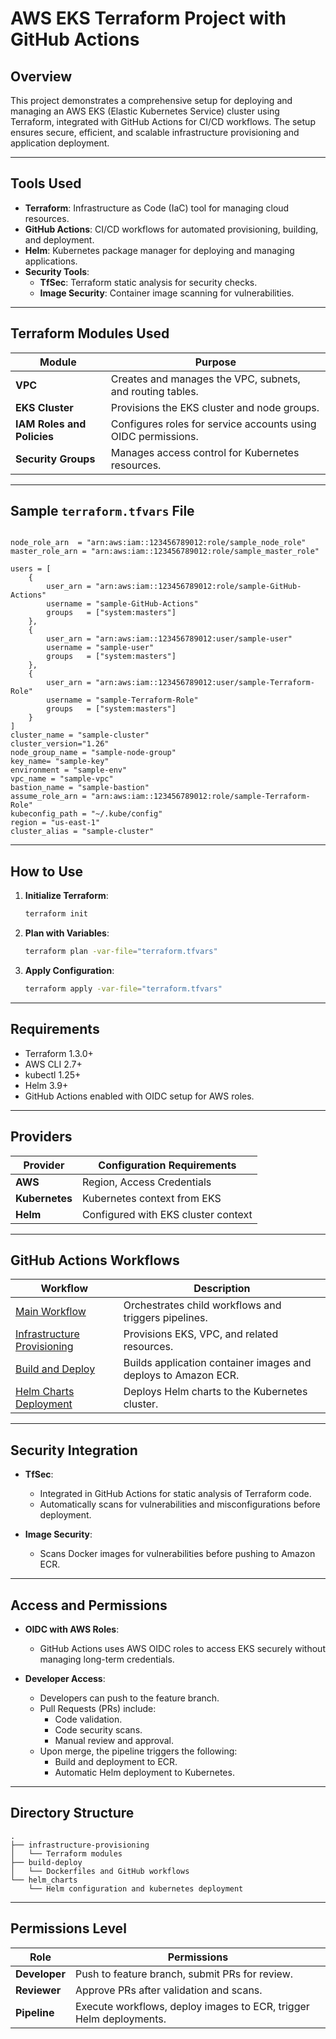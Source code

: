 # AWS EKS Terraform Project with GitHub Actions

## Overview
This project demonstrates a comprehensive setup for deploying and managing an AWS EKS (Elastic Kubernetes Service) cluster using Terraform, integrated with GitHub Actions for CI/CD workflows. The setup ensures secure, efficient, and scalable infrastructure provisioning and application deployment.

---

## Tools Used
- **Terraform**: Infrastructure as Code (IaC) tool for managing cloud resources.
- **GitHub Actions**: CI/CD workflows for automated provisioning, building, and deployment.
- **Helm**: Kubernetes package manager for deploying and managing applications.
- **Security Tools**:
  - **TfSec**: Terraform static analysis for security checks.
  - **Image Security**: Container image scanning for vulnerabilities.

---

## Terraform Modules Used
| Module                       | Purpose                                 |
|------------------------------|-----------------------------------------|
| **VPC**                     | Creates and manages the VPC, subnets, and routing tables. |
| **EKS Cluster**              | Provisions the EKS cluster and node groups. |
| **IAM Roles and Policies**   | Configures roles for service accounts using OIDC permissions. |
| **Security Groups**          | Manages access control for Kubernetes resources. |

---

## Sample `terraform.tfvars` File
```hcl

node_role_arn  = "arn:aws:iam::123456789012:role/sample_node_role"
master_role_arn = "arn:aws:iam::123456789012:role/sample_master_role"

users = [
    {
        user_arn = "arn:aws:iam::123456789012:role/sample-GitHub-Actions"
        username = "sample-GitHub-Actions"
        groups   = ["system:masters"]
    },
    {
        user_arn = "arn:aws:iam::123456789012:user/sample-user"
        username = "sample-user"
        groups   = ["system:masters"]
    },
    {
        user_arn = "arn:aws:iam::123456789012:user/sample-Terraform-Role"
        username = "sample-Terraform-Role"
        groups   = ["system:masters"]
    }
]
cluster_name = "sample-cluster"
cluster_version="1.26"
node_group_name = "sample-node-group"
key_name= "sample-key"
environment = "sample-env"
vpc_name = "sample-vpc"
bastion_name = "sample-bastion"
assume_role_arn = "arn:aws:iam::123456789012:role/sample-Terraform-Role"
kubeconfig_path = "~/.kube/config"
region = "us-east-1"
cluster_alias = "sample-cluster"
```

---

## How to Use
1. **Initialize Terraform**:
   ```bash
   terraform init
   ```

2. **Plan with Variables**:
   ```bash
   terraform plan -var-file="terraform.tfvars"
   ```

3. **Apply Configuration**:
   ```bash
   terraform apply -var-file="terraform.tfvars"
   ```

---

## Requirements
- Terraform 1.3.0+
- AWS CLI 2.7+
- kubectl 1.25+
- Helm 3.9+
- GitHub Actions enabled with OIDC setup for AWS roles.

---

## Providers
| Provider   | Configuration Requirements |
|------------|-----------------------------|
| **AWS**    | Region, Access Credentials |
| **Kubernetes** | Kubernetes context from EKS |
| **Helm**   | Configured with EKS cluster context |

---

## GitHub Actions Workflows
| Workflow | Description |
|----------|-------------|
| [Main Workflow](https://github.com/madilshahzad/java-web-app-eks-github-actions) | Orchestrates child workflows and triggers pipelines. |
| [Infrastructure Provisioning](https://github.com/madilshahzad/infrastructure-provisioning) | Provisions EKS, VPC, and related resources. |
| [Build and Deploy](https://github.com/madilshahzad/Build-Deploy) | Builds application container images and deploys to Amazon ECR. |
| [Helm Charts Deployment](https://github.com/madilshahzad/helm_charts) | Deploys Helm charts to the Kubernetes cluster. |

---

## Security Integration
- **TfSec**:
  - Integrated in GitHub Actions for static analysis of Terraform code.
  - Automatically scans for vulnerabilities and misconfigurations before deployment.

- **Image Security**:
  - Scans Docker images for vulnerabilities before pushing to Amazon ECR.

---

## Access and Permissions
- **OIDC with AWS Roles**:
  - GitHub Actions uses AWS OIDC roles to access EKS securely without managing long-term credentials.

- **Developer Access**:
  - Developers can push to the feature branch.
  - Pull Requests (PRs) include:
    - Code validation.
    - Code security scans.
    - Manual review and approval.
  - Upon merge, the pipeline triggers the following:
    - Build and deployment to ECR.
    - Automatic Helm deployment to Kubernetes.

---

## Directory Structure
```plaintext
.
├── infrastructure-provisioning
│   └── Terraform modules
├── build-deploy
│   └── Dockerfiles and GitHub workflows
└── helm_charts
    └── Helm configuration and kubernetes deployment
```

---

## Permissions Level
| Role        | Permissions                              |
|-------------|------------------------------------------|
| **Developer** | Push to feature branch, submit PRs for review. |
| **Reviewer**  | Approve PRs after validation and scans. |
| **Pipeline**  | Execute workflows, deploy images to ECR, trigger Helm deployments. |



